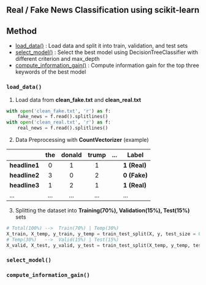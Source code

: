 ## Real / Fake News Classification using scikit-learn

## Method

- [load_data()](load_data()) : Load data and split it into train, validation, and test sets
- [select_model()](select_model()) : Select the best model using DecisionTreeClassifier with different criterion and max_depth
- [compute_information_gain()](compute_information_gain()) : Compute information gain for the top three keywords of the best model

### `load_data()`

1. Load data from **clean_fake.txt** and **clean_real.txt**

```python
with open('clean_fake.txt', 'r') as f:
    fake_news = f.read().splitlines() 
with open('clean_real.txt', 'r') as f:
    real_news = f.read().splitlines()
```

2. Data Preprocessing with **CountVectorizer** (example)

|             | the |donald|trump|...|     Label    |
|-------------|:---:|:----:|:---:|---|--------------|
|**headline1**|  0  |  1   |  1  |   | **1 (Real)** |
|**headline2**|  3  |  0   |  2  |   | **0 (Fake)** |
|**headline3**|  1  |  2   |  1  |   | **1 (Real)** |
|...|...|...|...||...|

3. Splitting the dataset into **Training(70%), Validation(15%), Test(15%)** sets

```python
# Total(100%) -->  Train(70%) | Temp(30%)
X_train, X_temp, y_train, y_temp = train_test_split(X, y, test_size = 0.3)
# Temp(30%)   -->  Valid(15%) | Test(15%)
X_valid, X_test, y_valid, y_test = train_test_split(X_temp, y_temp, test_size = 0.5)
```

### `select_model()`


### `compute_information_gain()`

